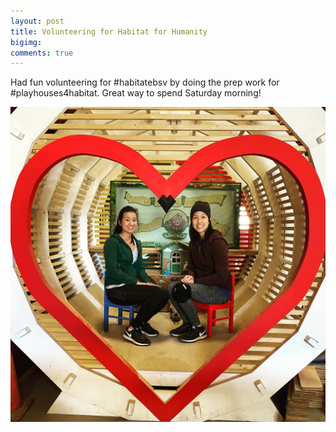 ```yaml
--- 
layout: post 
title: Volunteering for Habitat for Humanity
bigimg: 
comments: true 
---
```


Had fun volunteering for #habitatebsv by doing the prep work for #playhouses4habitat. Great way to spend Saturday morning!

<img src="/img/posts/202001/volunteer.JPG" alt="Volunteering for Habitat for Humanity" width="720px">

